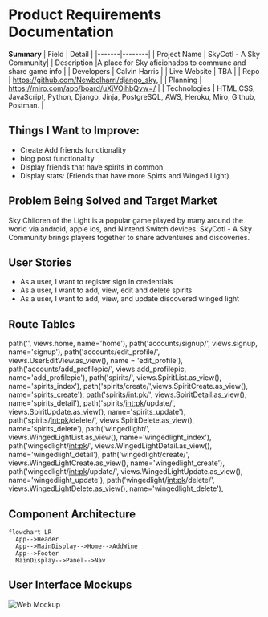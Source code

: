 # Product Requirements Documentation

**Summary**
| Field | Detail |
|-------|--------|
| Project Name | SkyCotl - A Sky Community|
| Description |A place for Sky aficionados to commune and share game info |
| Developers | Calvin Harris |
| Live Website | TBA |
| Repo | https://github.com/Newbclharri/django_sky,  |
| Planning | https://miro.com/app/board/uXjVOihbQvw=/ |
| Technologies | HTML,CSS, JavaScript, Python, Django, Jinja, PostgreSQL, AWS, Heroku, Miro, Github, Postman. |

## Things I Want to Improve:
- Create Add friends functionality
 - blog post functionality
 - Display friends that have spirits in common
 - Display stats: (Friends that have more Spirts and Winged Light)


## Problem Being Solved and Target Market

Sky Children of the Light is a popular game played by many around the world via android, apple ios, and Nintend Switch devices.  SkyCotl - A Sky Community brings players together to share adventures and discoveries.

## User Stories

- As a user, I want to register sign in credentials
- As a user, I want to add, view, edit and delete spirits
- As a user, I want to add, view, and update discovered winged light

## Route Tables

path('', views.home, name='home'),
    path('accounts/signup/', views.signup, name='signup'),
    path('accounts/edit_profile/', views.UserEditView.as_view(), name = 'edit_profile'),
    path('accounts/add_profilepic/', views.add_profilepic, name='add_profilepic'),
    path('spirits/', views.SpiritList.as_view(), name='spirits_index'),
    path('spirits/create/',views.SpiritCreate.as_view(), name='spirits_create'),
    path('spirits/<int:pk>/', views.SpiritDetail.as_view(), name='spirits_detail'),
    path('spirits/<int:pk>/update/', views.SpiritUpdate.as_view(), name='spirits_update'),
    path('spirits/<int:pk>/delete/', views.SpiritDelete.as_view(), name='spirits_delete'),
    path('wingedlight/', views.WingedLightList.as_view(), name='wingedlight_index'),
    path('wingedlight/<int:pk>/', views.WingedLightDetail.as_view(), name='wingedlight_detail'),
    path('wingedlight/create/', views.WingedLightCreate.as_view(), name='wingedlight_create'),
    path('wingedlight/<int:pk>/update/', views.WingedLightUpdate.as_view(), name='wingedlight_update'),
    path('wingedlight/<int:pk>/delete/', views.WingedLightDelete.as_view(), name='wingedlight_delete'),

## Component Architecture

```mermaid
flowchart LR
  App-->Header
  App-->MainDisplay-->Home-->AddWine
  App-->Footer
  MainDisplay-->Panel-->Nav

```

## User Interface Mockups

![Web Mockup](https://sky-cotl-cj.s3.us-east-2.amazonaws.com/wallpaper/prd.png)


